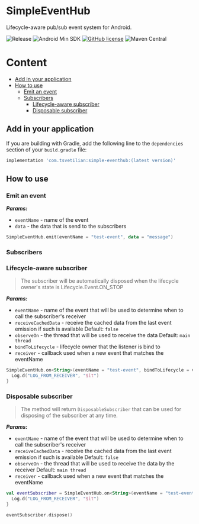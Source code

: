 # SimpleEventHub
Lifecycle-aware pub/sub event system for Android.

![Release](https://github.com/tsvetilian-ty/SimpleEventHub/actions/workflows/release.yaml/badge.svg)
![Android Min SDK](https://img.shields.io/badge/Android%20SDK-21%2B-green)
[![GitHub license](https://img.shields.io/github/license/tsvetilian-ty/SimpleEventHub)](https://github.com/tsvetilian-ty/SimpleEventHub/blob/main/LICENSE.md)
![Maven Central](https://img.shields.io/maven-central/v/com.tsvetilian/simple-eventhub)

# Content
- [Add in your application](#using-in-your-application)
- [How to use](#how-to-use)
    - [Emit an event](#emit-an-event)
    - [Subscribers](#subscribers)
      - [Lifecycle-aware subscriber](#lifecycle-aware-subscriber)
      - [Disposable subscriber](#disposable-subscriber)

## Add in your application
If you are building with Gradle, add the following line to the `dependencies` section of your `build.gradle` file:
```groovy
implementation 'com.tsvetilian:simple-eventhub:(latest version)'
```

## How to use

### Emit an event
*__Params:__*
  - `eventName` - name of the event
  - `data` - the data that is send to the subscribers
```kotlin
SimpleEventHub.emit(eventName = "test-event", data = "message")
```

### Subscribers

### Lifecycle-aware subscriber
> The subscriber will be automatically disposed when the lifecycle owner's state is Lifecycle.Event.ON_STOP

*__Params:__*
  - `eventName` - name of the event that will be used to determine when to call the subscriber's receiver
  - `receiveCachedData` - receive the cached data from the last event emission if such is available Default: `false`
  - `observeOn` - the thread that will be used to receive the data Default: `main thread`
  - `bindToLifecycle` - lifecycle owner that the listener is bind to
  - `receiver` - callback used when a new event that matches the eventName
```kotlin
SimpleEventHub.on<String>(eventName = "test-event", bindToLifecycle = viewLifecycleOwner) {
  Log.d("LOG_FROM_RECEIVER", "$it")
}
```

### Disposable subscriber
> The method will return `DisposableSubscriber` that can be used for disposing of the subscriber at any time.

*__Params:__*
  - `eventName` - name of the event that will be used to determine when to call the subscriber's receiver
  - `receiveCachedData` - receive the cached data from the last event emission if such is available Default: `false`
  - `observeOn` - the thread that will be used to receive the data by the receiver Default: `main thread`
  - `receiver` - callback used when a new event that matches the eventName

```kotlin
val eventSubscriber = SimpleEventHub.on<String>(eventName = "test-event") {
  Log.d("LOG_FROM_RECEIVER", "$it")
}

eventSubscriber.dispose()
```
